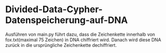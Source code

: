 # Divided-Data-Cypher-Datenspeicherung-auf-DNA
Ausführen von main.py führt dazu, dass die Zeichenkette innerhalb von fox.txt(maximal 75 Zeichen) in DNA chiffriert wird. 
Danach wird diese DNA zurück in die ursprüngliche Zeichenkette dechiffriert. 
